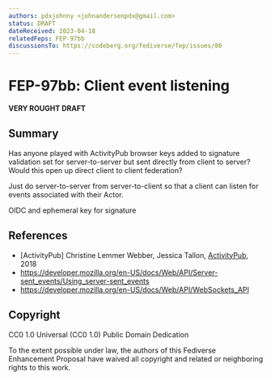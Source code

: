 ```yaml
---
authors: pdxjohnny <johnandersenpdx@gmail.com>
status: DRAFT
dateReceived: 2023-04-18
relatedFeps: FEP-97bb
discussionsTo: https://codeberg.org/fediverse/fep/issues/86
---
```

# FEP-97bb: Client event listening

**VERY ROUGHT DRAFT**

## Summary

Has anyone played with ActivityPub browser keys added to signature validation set for server-to-server but sent directly from client to server? Would this open up direct client to client federation?

Just do server-to-server from server-to-client so that a client can listen for events associated with their Actor.

OIDC and ephemeral key for signature

## References

- [ActivityPub] Christine Lemmer Webber, Jessica Tallon, [ActivityPub](https://www.w3.org/TR/activitypub/), 2018
- https://developer.mozilla.org/en-US/docs/Web/API/Server-sent_events/Using_server-sent_events
- https://developer.mozilla.org/en-US/docs/Web/API/WebSockets_API

## Copyright

CC0 1.0 Universal (CC0 1.0) Public Domain Dedication 

To the extent possible under law, the authors of this Fediverse Enhancement Proposal have waived all copyright and related or neighboring rights to this work.
